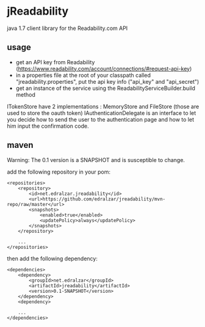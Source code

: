 jReadability
============

java 1.7 client library for the Readability.com API


usage
-----

 - get an API key from Readability (https://www.readability.com/account/connections/#request-api-key)
 - in a properties file at the root of your classpath called "jreadability.properties", put the api key info ("api_key" and "api_secret")
 - get an instance of the service using the ReadabilityServiceBuilder.build method
 
 ITokenStore have 2 implementations : MemoryStore and FileStore (those are used to store the oauth token)
 IAuthenticationDelegate is an interface to let you decide how to send the user to the authentication page and how to let him input the confirmation code.

maven
-----
Warning: The 0.1 version is a SNAPSHOT and is susceptible to change.

 add the following repository in your pom:

	<repositories>
		<repository>
			<id>net.edralzar.jreadability</id>
			<url>https://github.com/edralzar/jreadability/mvn-repo/raw/master</url>
			<snapshots>
				<enabled>true</enabled>
				<updatePolicy>always</updatePolicy>
			</snapshots>
		</repository>
		
		...
	</repositories>
	
then add the following dependency:

	<dependencies>
		<dependency>
			<groupId>net.edralzar</groupId>
			<artifactId>jreadability</artifactId>
			<version>0.1-SNAPSHOT</version>
		</dependency>
		<dependency>
		
		...
	</dependencies>